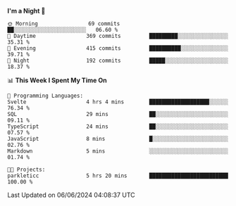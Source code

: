 <!--START_SECTION:waka-->
**I'm a Night 🦉** 

```text
🌞 Morning                69 commits          ██░░░░░░░░░░░░░░░░░░░░░░░   06.60 % 
🌆 Daytime                369 commits         █████████░░░░░░░░░░░░░░░░   35.31 % 
🌃 Evening                415 commits         ██████████░░░░░░░░░░░░░░░   39.71 % 
🌙 Night                  192 commits         █████░░░░░░░░░░░░░░░░░░░░   18.37 % 
```


📊 **This Week I Spent My Time On** 

```text
💬 Programming Languages: 
Svelte                   4 hrs 4 mins        ███████████████████░░░░░░   76.34 % 
SQL                      29 mins             ██░░░░░░░░░░░░░░░░░░░░░░░   09.11 % 
TypeScript               24 mins             ██░░░░░░░░░░░░░░░░░░░░░░░   07.57 % 
JavaScript               8 mins              █░░░░░░░░░░░░░░░░░░░░░░░░   02.76 % 
Markdown                 5 mins              ░░░░░░░░░░░░░░░░░░░░░░░░░   01.74 % 

🐱‍💻 Projects: 
parkleticc               5 hrs 20 mins       █████████████████████████   100.00 % 
```


 Last Updated on 06/06/2024 04:08:37 UTC
<!--END_SECTION:waka-->
